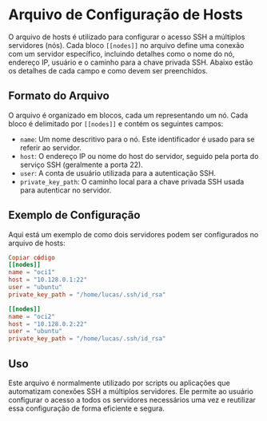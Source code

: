 # Arquivo de Configuração de Hosts

O arquivo de hosts é utilizado para configurar o acesso SSH a múltiplos servidores (nós). Cada bloco `[[nodes]]` no arquivo define uma conexão com um servidor específico, incluindo detalhes como o nome do nó, endereço IP, usuário e o caminho para a chave privada SSH. Abaixo estão os detalhes de cada campo e como devem ser preenchidos.

## Formato do Arquivo

O arquivo é organizado em blocos, cada um representando um nó. Cada bloco é delimitado por `[[nodes]]` e contém os seguintes campos:

- `name`: Um nome descritivo para o nó. Este identificador é usado para se referir ao servidor.
- `host`: O endereço IP ou nome do host do servidor, seguido pela porta do serviço SSH (geralmente a porta 22).
- `user`: A conta de usuário utilizada para a autenticação SSH.
- `private_key_path`: O caminho local para a chave privada SSH usada para autenticar no servidor.

## Exemplo de Configuração

Aqui está um exemplo de como dois servidores podem ser configurados no arquivo de hosts:

```toml
Copiar código
[[nodes]]
name = "oci1"
host = "10.128.0.1:22"
user = "ubuntu"
private_key_path = "/home/lucas/.ssh/id_rsa"

[[nodes]]
name = "oci2"
host = "10.128.0.2:22"
user = "ubuntu"
private_key_path = "/home/lucas/.ssh/id_rsa"
```

## Uso

Este arquivo é normalmente utilizado por scripts ou aplicações que automatizam conexões SSH a múltiplos servidores. Ele permite ao usuário configurar o acesso a todos os servidores necessários uma vez e reutilizar essa configuração de forma eficiente e segura.

